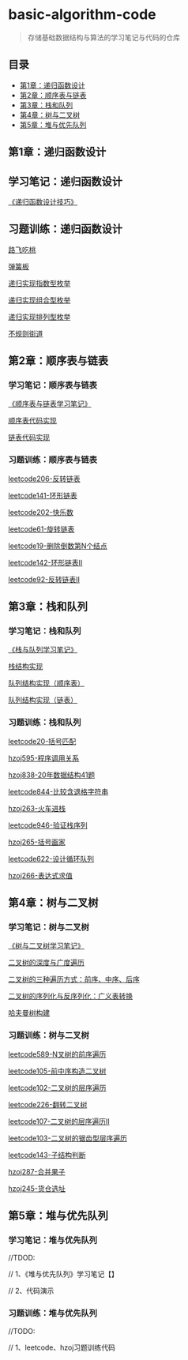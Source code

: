 # basic-algorithm-code
> 存储基础数据结构与算法的学习笔记与代码的仓库


## 目录

- [第1章：递归函数设计](##第1章：递归函数设计)
- [第2章：顺序表与链表](##第2章：顺序表与链表)
- [第3章：栈和队列](##第3章：栈和队列)
- [第4章：树与二叉树](##第4章：树与二叉树)
- [第5章：堆与优先队列](##第5章：堆与优先队列)
## 第1章：递归函数设计

## 学习笔记：递归函数设计

[《递归函数设计技巧》](https://blog.csdn.net/qq_53652592/article/details/140029174?csdn_share_tail=%7B%22type%22%3A%22blog%22%2C%22rType%22%3A%22article%22%2C%22rId%22%3A%22140029174%22%2C%22source%22%3A%22qq_53652592%22%7D)

## 习题训练：递归函数设计

[路飞吃桃](01.递归函数设计/01.hzoj184_路飞吃桃.cpp)

[弹簧板](01.递归函数设计/02.hzoj186_弹簧版.cpp)

[递归实现指数型枚举](01.递归函数设计/03.hzoj235-递归实现指数型枚举.cpp)

[递归实现组合型枚举](01.递归函数设计/04.hzoj236-递归实现组合型枚举.cpp)

[递归实现排列型枚举](01.递归函数设计/05.hzoj237-递归实现排列型枚举.cpp)

[不规则街道](01.递归函数设计/06.hzoj239-不规则街道.cpp)

## 第2章：顺序表与链表

### 学习笔记：顺序表与链表
[《顺序表与链表学习笔记》](https://blog.csdn.net/qq_53652592/article/details/140055591?csdn_share_tail=%7B%22type%22%3A%22blog%22%2C%22rType%22%3A%22article%22%2C%22rId%22%3A%22140055591%22%2C%22source%22%3A%22qq_53652592%22%7D)

[顺序表代码实现](02.顺序表与链表/01.vector.cpp)

[链表代码实现](02.顺序表与链表/02.linklist.cpp)
### 习题训练：顺序表与链表

[leetcode206-反转链表](02.顺序表与链表/03.leetcode206-反转链表.cpp)

[leetcode141-环形链表](02.顺序表与链表/04.leetcode141-环形链表.cpp)

[leetcode202-快乐数](02.顺序表与链表/05.leetcode202-快乐数.cpp)

[leetcode61-旋转链表](02.顺序表与链表/06.leetcode61-旋转链表.cpp)

[leetcode19-删除倒数第N个结点](02.顺序表与链表/07.leetcode19-删除倒数第N个结点.cpp)

[leetcode142-环形链表II](02.顺序表与链表/08.leetcode142-环形链表II.cpp)

[leetcode92-反转链表II](02.顺序表与链表/09.leetcode92-反转链表II.cpp)

## 第3章：栈和队列

### 学习笔记：栈和队列
[《栈与队列学习笔记》](https://blog.csdn.net/qq_53652592/article/details/140419776?csdn_share_tail=%7B%22type%22%3A%22blog%22%2C%22rType%22%3A%22article%22%2C%22rId%22%3A%22140419776%22%2C%22source%22%3A%22qq_53652592%22%7D)

[栈结构实现](03.栈和队列/03.stack.cpp)

[队列结构实现（顺序表）](03.栈和队列/01.queue_v.cpp)

[队列结构实现（链表）](03.栈和队列/02.queue_l.cpp)

### 习题训练：栈和队列

[leetcode20-括号匹配](03.栈和队列/04.leetcode20-括号匹配.cpp)

[hzoj595-程序调用关系](03.栈和队列/05.hzoj595-程序调用关系.cpp)

[hzoj838-20年数据结构41题](03.栈和队列/06.hzoj838-20年数据结构41题.cpp)

[leetcode844-比较含退格字符串](03.栈和队列/07.leetcode844-比较含退格字符串.cpp)

[hzoj263-火车进栈](03.栈和队列/08.hzoj263-火车进栈.cpp)

[leetcode946-验证栈序列](03.栈和队列/09.leetcode946-验证栈序列.cpp)

[hzoj265-括号画家](03.栈和队列/10.hzoj265-括号画家.cpp)

[leetcode622-设计循环队列](03.栈和队列/11.leetcode622-设计循环队列.cpp)

[hzoj266-表达式求值](03.栈和队列/12.hzoj266-表达式求值.cpp)

## 第4章：树与二叉树

### 学习笔记：树与二叉树

[《树与二叉树学习笔记》](https://blog.csdn.net/qq_53652592/article/details/140587914?csdn_share_tail=%7B%22type%22%3A%22blog%22%2C%22rType%22%3A%22article%22%2C%22rId%22%3A%22140587914%22%2C%22source%22%3A%22qq_53652592%22%7D)

[二叉树的深度与广度遍历](04.树与二叉树/01.tree.cpp)

[二叉树的三种遍历方式：前序、中序、后序](04.树与二叉树/02.binary_tree_output.cpp)

[二叉树的序列化与反序列化：广义表转换](04.树与二叉树/03.serialize_deserialize.cpp)

[哈夫曼树构建](04.树与二叉树/04.haffmantree.cpp)

### 习题训练：树与二叉树

[leetcode589-N叉树的前序遍历](04.树与二叉树/05.leetcode589-N叉树的前序遍历.cpp)

[leetcode105-前中序构造二叉树](04.树与二叉树/06.leetcode105-前中序构造二叉树.cpp)

[leetcode102-二叉树的层序遍历](04.树与二叉树/07.leetcode102-二叉树的层序遍历.cpp)

[leetcode226-翻转二叉树](04.树与二叉树/08.leetcode226-翻转二叉树.cpp)

[leetcode107-二叉树的层序遍历II](04.树与二叉树/09.leetcode107-二叉树的层序遍历II.cpp)

[leetcode103-二叉树的锯齿型层序遍历](04.树与二叉树/09.leetcode103-二叉树的锯齿型层序遍历.cpp)

[leetcode143-子结构判断](04.树与二叉树/10.leetcode143-子结构判断.cpp)

[hzoj287-合并果子](04.树与二叉树/12.hzoj287-合并果子.cpp)

[hzoj245-货仓选址](04.树与二叉树/13.hzoj245-货仓选址.cpp)

## 第5章：堆与优先队列

### 学习笔记：堆与优先队列

//TDOD:

//  1、《堆与优先队列》学习笔记【】

//  2、代码演示

### 习题训练：堆与优先队列
//TODO:

//  1、leetcode、hzoj习题训练代码














